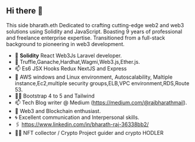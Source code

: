 ## Hi there 👋 

This side bharath.eth Dedicated to crafting cutting-edge web2 and web3 solutions using Solidity and JavaScript. Boasting 9 years of professional and freelance enterprise expertise. Transitioned from a full-stack background to pioneering in web3 development.

- 🔭 **Solidity** React Web3Js Laravel developer.
- 🚀 Truffle,Ganache,Hardhat,Wagmi,Web3.js,Ether.js.
- 📫 Es6 JSX Hooks Redux NextJS and Express
- 💬 AWS windows and Linux environment, Autoscalability, Maltiple instance,Ec2,multiple security groups,ELB,VPC environment,RDS,Route 53.
- 🧑‍💻 Bootstrap 4 to 5 and Tailwind
- 📫 Tech Blog writer @ Medium (https://medium.com/@rajbharathmail).
- 👯 Web3 and Blockchain enthusiast.
- 🌀 Excellent communication and Interpersonal skills.
- 🖇️ https://www.linkedin.com/in/bharath-raj-36338bb2/
- 🧑‍💻  NFT collector / Crypto Project guider and crypto HODLER




